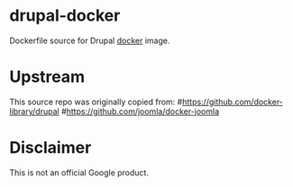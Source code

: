 drupal-docker
============

Dockerfile source for Drupal [docker](https://docker.io) image.

# Upstream

This source repo was originally copied from:
#https://github.com/docker-library/drupal
#https://github.com/joomla/docker-joomla

# Disclaimer

This is not an official Google product.
